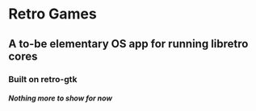 # Retro Games
## A to-be elementary OS app for running libretro cores
### Built on retro-gtk

##### Nothing more to show for now
